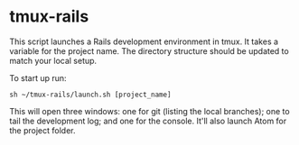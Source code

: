 # tmux-rails

This script launches a Rails development environment in tmux. It takes a variable for the project name. The directory structure should be updated to match your local setup.

To start up run:

```console
sh ~/tmux-rails/launch.sh [project_name]
```

This will open three windows: one for git (listing the local branches); one to tail the development log; and one for the console. It'll also launch Atom for the project folder.
